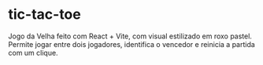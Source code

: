 # tic-tac-toe
Jogo da Velha feito com React + Vite, com visual estilizado em roxo pastel. Permite jogar entre dois jogadores, identifica o vencedor e reinicia a partida com um clique.
